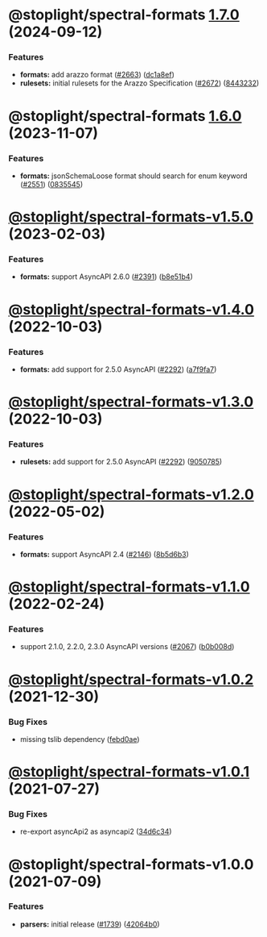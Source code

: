 # @stoplight/spectral-formats [1.7.0](https://github.com/stoplightio/spectral/compare/@stoplight/spectral-formats-1.6.0...@stoplight/spectral-formats-1.7.0) (2024-09-12)


### Features

* **formats:** add arazzo format ([#2663](https://github.com/stoplightio/spectral/issues/2663)) ([dc1a8ef](https://github.com/stoplightio/spectral/commit/dc1a8ef003e198ab9943bf50ee17cd64ca2b6307))
* **rulesets:** initial rulesets for the Arazzo Specification ([#2672](https://github.com/stoplightio/spectral/issues/2672)) ([8443232](https://github.com/stoplightio/spectral/commit/84432325cd9eb87c4ce32897bd4a23e83aabb856))

# @stoplight/spectral-formats [1.6.0](https://github.com/stoplightio/spectral/compare/@stoplight/spectral-formats-v1.5.0...@stoplight/spectral-formats-1.6.0) (2023-11-07)


### Features

* **formats:** jsonSchemaLoose format should search for enum keyword ([#2551](https://github.com/stoplightio/spectral/issues/2551)) ([0835545](https://github.com/stoplightio/spectral/commit/0835545f0b43e7995720bb8a455808f76ef69483))

# [@stoplight/spectral-formats-v1.5.0](https://github.com/stoplightio/spectral/compare/@stoplight/spectral-formats-v1.4.0...@stoplight/spectral-formats-v1.5.0) (2023-02-03)


### Features

* **formats:** support AsyncAPI 2.6.0 ([#2391](https://github.com/stoplightio/spectral/issues/2391)) ([b8e51b4](https://github.com/stoplightio/spectral/commit/b8e51b487e0667908d8148b818007026722cacb7))

# [@stoplight/spectral-formats-v1.4.0](https://github.com/stoplightio/spectral/compare/@stoplight/spectral-formats-v1.3.0...@stoplight/spectral-formats-v1.4.0) (2022-10-03)


### Features

* **formats:** add support for 2.5.0 AsyncAPI ([#2292](https://github.com/stoplightio/spectral/issues/2292)) ([a7f9fa7](https://github.com/stoplightio/spectral/commit/a7f9fa72b80b0327fb1fca6e4ee84f9878618f4e))

# [@stoplight/spectral-formats-v1.3.0](https://github.com/stoplightio/spectral/compare/@stoplight/spectral-formats-v1.2.0...@stoplight/spectral-formats-v1.3.0) (2022-10-03)


### Features

* **rulesets:** add support for 2.5.0 AsyncAPI ([#2292](https://github.com/stoplightio/spectral/issues/2292)) ([9050785](https://github.com/stoplightio/spectral/commit/90507856be44ae3538c214b12ca9ed242e4db64b))

# [@stoplight/spectral-formats-v1.2.0](https://github.com/stoplightio/spectral/compare/@stoplight/spectral-formats-v1.1.0...@stoplight/spectral-formats-v1.2.0) (2022-05-02)


### Features

* **formats:** support AsyncAPI 2.4 ([#2146](https://github.com/stoplightio/spectral/issues/2146)) ([8b5d6b3](https://github.com/stoplightio/spectral/commit/8b5d6b3f91777f2370fd02eecb44f72078e55f01))

# [@stoplight/spectral-formats-v1.1.0](https://github.com/stoplightio/spectral/compare/@stoplight/spectral-formats-v1.0.2...@stoplight/spectral-formats-v1.1.0) (2022-02-24)

### Features

- support 2.1.0, 2.2.0, 2.3.0 AsyncAPI versions ([#2067](https://github.com/stoplightio/spectral/issues/2067)) ([b0b008d](https://github.com/stoplightio/spectral/commit/b0b008d65794df177dbfe7d9589c90d541c2794d))

# [@stoplight/spectral-formats-v1.0.2](https://github.com/stoplightio/spectral/compare/@stoplight/spectral-formats-v1.0.1...@stoplight/spectral-formats-v1.0.2) (2021-12-30)

### Bug Fixes

- missing tslib dependency ([febd0ae](https://github.com/stoplightio/spectral/commit/febd0aee044b481950a7773c21f6e4f686f1768f))

# [@stoplight/spectral-formats-v1.0.1](https://github.com/stoplightio/spectral/compare/@stoplight/spectral-formats-v1.0.0...@stoplight/spectral-formats-v1.0.1) (2021-07-27)

### Bug Fixes

- re-export asyncApi2 as asyncapi2 ([34d6c34](https://github.com/stoplightio/spectral/commit/34d6c342f09386a832cb781dfa2ef3dec85a808a))

# @stoplight/spectral-formats-v1.0.0 (2021-07-09)

### Features

- **parsers:** initial release ([#1739](https://github.com/stoplightio/spectral/issues/1739)) ([42064b0](https://github.com/stoplightio/spectral/commit/42064b04887616e863f2da27cd19b4cdcc35c0a3))
